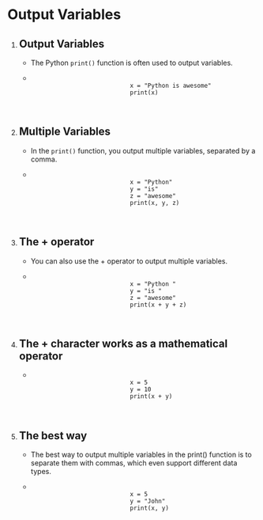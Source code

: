# Output Variables
<!DOCTYPE html>
<html>
<body>
    <ol>
        <li>
            <h2>Output Variables</h2>
            <ul>
                <li>The Python <code>print()</code> function is often used to output variables.</li>
                <li>
                    <pre>
                        <code>
                            x = "Python is awesome"
                            print(x)
                        </code>
                    </pre>
                </li>
            </ul>
        </li>
        <li>
            <h2>Multiple  Variables</h2>
            <ul>
                <li>In the <code>print()</code> function, you output multiple variables, separated by a comma.</li>
                <li>
                    <pre>
                        <code>
                            x = "Python"
                            y = "is"
                            z = "awesome"
                            print(x, y, z)
                        </code>
                    </pre>
                </li>
            </ul>
        </li>
        <li>
            <h2>The + operator</h2>
            <ul>
                <li>You can also use the + operator to output multiple variables.</li>
                <li>
                    <pre>
                        <code>
                            x = "Python "
                            y = "is "
                            z = "awesome"
                            print(x + y + z)
                        </code>
                    </pre>
                </li>
            </ul>
        </li>
        <li>
            <h2>The + character works as a mathematical operator</h2>
            <ul>
                <li>
                    <pre>
                        <code>
                            x = 5
                            y = 10
                            print(x + y)
                        </code>
                    </pre>
                </li>
            </ul>
        </li>
        <li>
            <h2>The best way</h2>
            <ul>
                <li>The best way to output multiple variables in the print() function is to separate them with commas, which even support different data types.</li>
                <li>
                    <pre>
                        <code>
                            x = 5
                            y = "John"
                            print(x, y)
                        </code>
                    </pre>
                </li>
            </ul>
        </li>
    </ol>
</body>
</html>